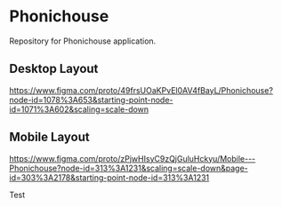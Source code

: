 # Phonichouse
Repository for Phonichouse application.

## Desktop Layout
https://www.figma.com/proto/49frsUOaKPvEl0AV4fBayL/Phonichouse?node-id=1078%3A653&starting-point-node-id=1071%3A602&scaling=scale-down

## Mobile Layout
https://www.figma.com/proto/zPjwHIsyC9zQjGuluHckyu/Mobile---Phonichouse?node-id=313%3A1231&scaling=scale-down&page-id=303%3A2178&starting-point-node-id=313%3A1231

Test
